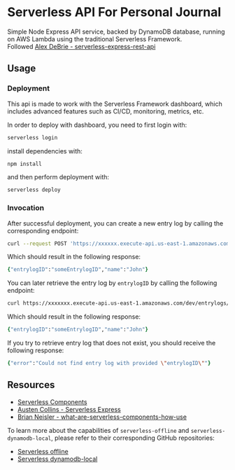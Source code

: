 # Serverless API For Personal Journal

Simple Node Express API service, backed by DynamoDB database, running on AWS Lambda using the traditional Serverless Framework. \
Followed [Alex DeBrie - serverless-express-rest-api](https://www.serverless.com/blog/serverless-express-rest-api)

## Usage

### Deployment

This api is made to work with the Serverless Framework dashboard, which includes advanced features such as CI/CD, monitoring, metrics, etc.

In order to deploy with dashboard, you need to first login with:

```zsh
serverless login
```

install dependencies with:

```zsh
npm install
```

and then perform deployment with:

```zsh
serverless deploy
```

### Invocation

After successful deployment, you can create a new entry log by calling the corresponding endpoint:

```zsh
curl --request POST 'https://xxxxxx.execute-api.us-east-1.amazonaws.com/dev/entrylogs' --header 'Content-Type: application/json' --data-raw '{"name": "John", "entrylogID": "someEntrylogID"}'
```

Which should result in the following response:

```zsh
{"entrylogID":"someEntrylogID","name":"John"}
```

You can later retrieve the entry log by `entrylogID` by calling the following endpoint:

```zsh
curl https://xxxxxxx.execute-api.us-east-1.amazonaws.com/dev/entrylogs/someEntrylogID
```

Which should result in the following response:

```zsh
{"entrylogID":"someEntrylogID","name":"John"}
```

If you try to retrieve entry log that does not exist, you should receive the following response:

```zsh
{"error":"Could not find entry log with provided \"entrylogID\""}
```

<!-- 
### Local development

After that, running the following command with start both local API Gateway emulator as well as local instance of emulated DynamoDB:

```zsh
serverless offline start
```

```zsh
serverless dev
```
 -->

## Resources

- [Serverless Components](https://github.com/serverless/components)
- [Austen Collins - Serverless Express](https://www.serverless.com/blog/serverless-express-apis-aws-lambda-http-api)
- [Brian Neisler - what-are-serverless-components-how-use](https://www.serverless.com/blog/what-are-serverless-components-how-use)

To learn more about the capabilities of `serverless-offline` and `serverless-dynamodb-local`, please refer to their corresponding GitHub repositories:

- [Serverless offline](https://github.com/dherault/serverless-offline)
- [Serverless dynamodb-local](https://github.com/99x/serverless-dynamodb-local)
